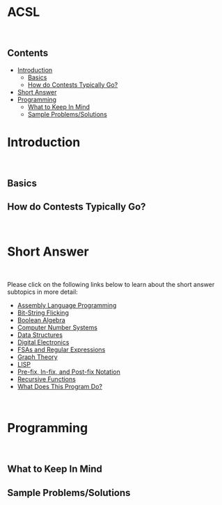 # ACSL

<br>

## Contents
- [Introduction](#introduction)
  - [Basics](#basics)
  - [How do Contests Typically Go?](#howdoconteststypicallygo)
- [Short Answer](#shortanswer)
- [Programming](#programming)
  - [What to Keep In Mind](#whattokeepinmind)
  - [Sample Problems/Solutions](#sampleproblemssolutions)
  
# Introduction

<br>

## Basics

## How do Contests Typically Go?

<br>

# Short Answer

<br>

Please click on the following links below to learn about the short answer subtopics in more detail:
  
- [Assembly Language Programming](https://github.com/khong1127/nvcomputingsite/blob/patch-1/markdown/acslshortanswer/assemblylanguage)
- [Bit-String Flicking](https://github.com/khong1127/nvcomputingsite/blob/patch-1/markdown/acslshortanswer/bitstringflicking)
- [Boolean Algebra](https://github.com/khong1127/nvcomputingsite/blob/patch-1/markdown/acslshortanswer/booleanalgebra)
- [Computer Number Systems](https://github.com/khong1127/nvcomputingsite/blob/patch-1/markdown/acslshortanswer/computernumbersystems)
- [Data Structures](https://github.com/khong1127/nvcomputingsite/blob/patch-1/markdown/acslshortanswer/datastructures)
- [Digital Electronics](https://github.com/khong1127/nvcomputingsite/blob/patch-1/markdown/acslshortanswer/digitalelectronics)
- [FSAs and Regular Expressions](https://github.com/khong1127/nvcomputingsite/blob/patch-1/markdown/acslshortanswer/fsasandregularexpressions)
- [Graph Theory](https://github.com/khong1127/nvcomputingsite/blob/patch-1/markdown/acslshortanswer/graphtheory)
- [LISP](https://github.com/khong1127/nvcomputingsite/blob/patch-1/markdown/acslshortanswer/lisp)
- [Pre-fix, In-fix, and Post-fix Notation](https://github.com/khong1127/nvcomputingsite/blob/patch-1/markdown/acslshortanswer/prefixpostfixandinfixnotation)
- [Recursive Functions](https://github.com/khong1127/nvcomputingsite/blob/patch-1/markdown/acslshortanswer/recursivefunctions)
- [What Does This Program Do?](https://github.com/khong1127/nvcomputingsite/blob/patch-1/markdown/acslshortanswer/whatdoesthisprogramdo)

<br>

# Programming

<br>

## What to Keep In Mind

## Sample Problems/Solutions
